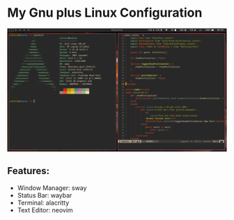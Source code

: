 # My Gnu plus Linux Configuration

<p align="center">
  <img src="screenshot.png"> 
</p>

## Features:

- Window Manager: sway
- Status Bar: waybar
- Terminal: alacritty
- Text Editor: neovim 
